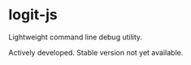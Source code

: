 # logit-js
Lightweight command line debug utility.

Actively developed. Stable version not yet available.
